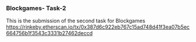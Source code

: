 ### Blockgames- Task-2

This is the submission of the second task for Blockgames
https://rinkeby.etherscan.io/tx/0x387d6c922eb767c15ad748d41f3ea07b5ec664756b1f3543c3331b27462deccd